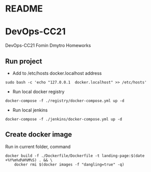 # README

# DevOps-CC21
DevOps-CC21
Fomin Dmytro Homeworks

## Run project

- Add to /etc/hosts docker.localhost address
```
sudo bash -c 'echo "127.0.0.1  docker.localhost" >> /etc/hosts'
```

- Run local docker registry
```
docker-compose -f ./registry/docker-compose.yml up -d
```

- Run local jenkins
```
docker-compose -f ./jenkins/docker-compose.yml up -d
```

## Create docker image

Run in current folder, command

```
docker build -f ./Dockerfile/Dockerfile -t landing-page:$(date +%Y%m%d%H%M%S) . && \
    docker rmi $(docker images -f "dangling=true" -q)
```

 
